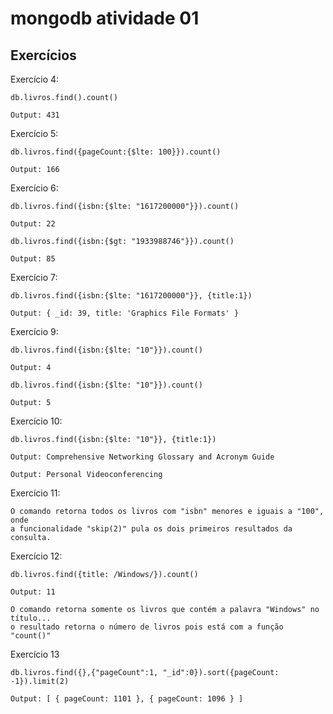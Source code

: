 # mongodb atividade 01

## Exercícios

Exercício 4:
```
db.livros.find().count()
```
```
Output: 431
```

Exercício 5:
```
db.livros.find({pageCount:{$lte: 100}}).count()
```
```
Output: 166
```
Exercício 6:
```
db.livros.find({isbn:{$lte: "1617200000"}}).count()
```
```
Output: 22
```
```
db.livros.find({isbn:{$gt: "1933988746"}}).count()
```
```
Output: 85
```

Exercício 7:
```
db.livros.find({isbn:{$lte: "1617200000"}}, {title:1})
```
```
Output: { _id: 39, title: 'Graphics File Formats' }
```

Exercício 9:
```
db.livros.find({isbn:{$lte: "10"}}).count()
```
```
Output: 4
```
```
db.livros.find({isbn:{$lte: "10"}}).count()
```
```
Output: 5
```

Exercício 10:
```
db.livros.find({isbn:{$lte: "10"}}, {title:1})
```
```
Output: Comprehensive Networking Glossary and Acronym Guide
```
```
Output: Personal Videoconferencing
```

Exercício 11:
```
O comando retorna todos os livros com "isbn" menores e iguais a "100", onde 
a funcionalidade "skip(2)" pula os dois primeiros resultados da consulta.
```

Exercício 12:
```
db.livros.find({title: /Windows/}).count()
```
```
Output: 11
```
```
O comando retorna somente os livros que contém a palavra "Windows" no título...
o resultado retorna o número de livros pois está com a função "count()"
```

Exercício 13
```
db.livros.find({},{"pageCount":1, "_id":0}).sort({pageCount: -1}).limit(2)
```
```
Output: [ { pageCount: 1101 }, { pageCount: 1096 } ]
```
##
